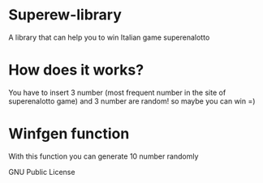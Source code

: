 # Superew-library
A library that can help you to win Italian game superenalotto

# How does it works?
You have to insert 3 number (most frequent number in the site of superenalotto game) and 3 number are random!
so maybe you can win =)

# Winfgen function
With this function you can generate 10 number randomly 

GNU Public License
